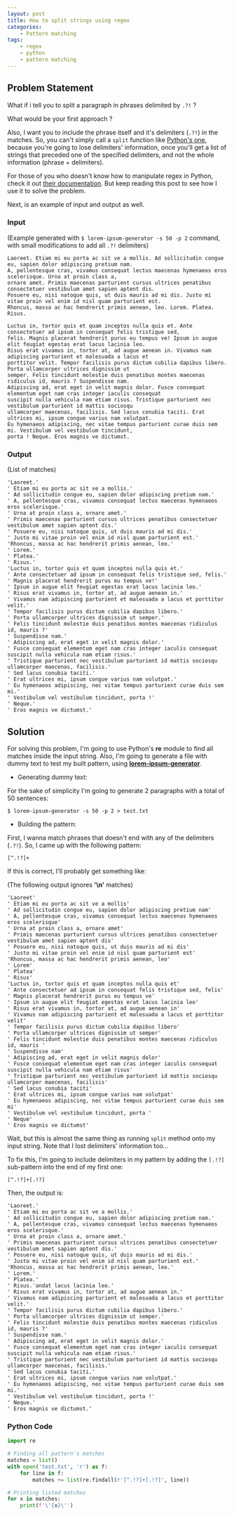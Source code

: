 ```yaml
---
layout: post
title: How to split strings using regex
categories:
	- Pattern matching
tags:
	- regex
	- python
	- pattern matching
---
```


## Problem Statement

What if i tell you to split a paragraph in phrases delimited by ```.?!``` ?

What would be your first approach ?

Also, I want you to include the phrase itself and it's delimiters (```.?!```) in the matches. So, you can't simply call a ```split``` function like [Python's one](https://docs.python.org/3/library/stdtypes.html?highlight=split#str.split), because you're going to lose delimiters' information, once you'll get a list of strings that preceded one of the specified delimiters, and not the whole information (phrase + delimiters).

For those of you who doesn't know how to manipulate regex in Python, check it out [their documentation](https://docs.python.org/3/library/re.html). But keep reading this post to see how I use it to solve the problem.

Next, is an example of input and output as well.

### Input

(Example generated with ```$ lorem-ipsum-generator -s 50 -p 2``` command, with small modifications to add all ```.?!``` delimiters)

```
Laoreet. Etiam mi eu porta ac sit ve a mollis. Ad sollicitudin congue eu, sapien dolor adipiscing pretium nam. 
A, pellentesque cras, vivamus consequat lectus maecenas hymenaeos eros scelerisque. Urna at proin class a, 
ornare amet. Primis maecenas parturient cursus ultrices penatibus consectetuer vestibulum amet sapien aptent dis. 
Posuere eu, nisi natoque quis, ut duis mauris ad mi dis. Justo mi vitae proin vel enim id nisl quam parturient est.
Rhoncus, massa ac hac hendrerit primis aenean, leo. Lorem. Platea. Risus.

Luctus in, tortor quis et quam inceptos nulla quis et. Ante consectetuer ad ipsum in consequat felis tristique sed, 
felis. Magnis placerat hendrerit purus eu tempus ve! Ipsum in augue elit feugiat egestas erat lacus lacinia leo. 
Risus erat vivamus in, tortor at, ad augue aenean in. Vivamus nam adipiscing parturient et malesuada a lacus et 
porttitor velit. Tempor facilisis purus dictum cubilia dapibus libero. Porta ullamcorper ultrices dignissim ut 
semper. Felis tincidunt molestie duis penatibus montes maecenas ridiculus id, mauris ? Suspendisse nam. 
Adipiscing ad, erat eget in velit magnis dolor. Fusce consequat elementum eget nam cras integer iaculis consequat 
suscipit nulla vehicula nam etiam risus. Tristique parturient nec vestibulum parturient id mattis sociosqu 
ullamcorper maecenas, facilisis. Sed lacus conubia taciti. Erat ultrices mi, ipsum congue varius nam volutpat. 
Eu hymenaeos adipiscing, nec vitae tempus parturient curae duis sem mi. Vestibulum vel vestibulum tincidunt, 
porta ! Neque. Eros magnis ve dictumst.
```

### Output

(List of matches)

```
'Laoreet.'
' Etiam mi eu porta ac sit ve a mollis.'
' Ad sollicitudin congue eu, sapien dolor adipiscing pretium nam.'
' A, pellentesque cras, vivamus consequat lectus maecenas hymenaeos eros scelerisque.'
' Urna at proin class a, ornare amet.'
' Primis maecenas parturient cursus ultrices penatibus consectetuer vestibulum amet sapien aptent dis.'
' Posuere eu, nisi natoque quis, ut duis mauris ad mi dis.'
' Justo mi vitae proin vel enim id nisl quam parturient est.'
'Rhoncus, massa ac hac hendrerit primis aenean, leo.'
' Lorem.'
' Platea.'
' Risus.'
'Luctus in, tortor quis et quam inceptos nulla quis et.'
' Ante consectetuer ad ipsum in consequat felis tristique sed, felis.'
' Magnis placerat hendrerit purus eu tempus ve!'
' Ipsum in augue elit feugiat egestas erat lacus lacinia leo.'
' Risus erat vivamus in, tortor at, ad augue aenean in.'
' Vivamus nam adipiscing parturient et malesuada a lacus et porttitor velit.'
' Tempor facilisis purus dictum cubilia dapibus libero.'
' Porta ullamcorper ultrices dignissim ut semper.'
' Felis tincidunt molestie duis penatibus montes maecenas ridiculus id, mauris ?'
' Suspendisse nam.'
' Adipiscing ad, erat eget in velit magnis dolor.'
' Fusce consequat elementum eget nam cras integer iaculis consequat suscipit nulla vehicula nam etiam risus.'
' Tristique parturient nec vestibulum parturient id mattis sociosqu ullamcorper maecenas, facilisis.'
' Sed lacus conubia taciti.'
' Erat ultrices mi, ipsum congue varius nam volutpat.'
' Eu hymenaeos adipiscing, nec vitae tempus parturient curae duis sem mi.'
' Vestibulum vel vestibulum tincidunt, porta !'
' Neque.'
' Eros magnis ve dictumst.'
```


## Solution

For solving this problem, I'm going to use Python's **re** module to find all matches inside the input string. Also, I'm going to generate a file with dummy text to test my built pattern, using [**lorem-ipsum-generator**](https://code.google.com/archive/p/lorem-ipsum-generator/).

- Generating dummy text:

For the sake of simplicity I'm going to generate 2 paragraphs with a total of 50 sentences:

```$ lorem-ipsum-generator -s 50 -p 2 > test.txt```

- Building the pattern:

First, I wanna match phrases that doesn't end with any of the delimiters (```.?!```). So, I came up with the following pattern:

```[^.!?]+```

If this is correct, I'll probably get something like:

(The following output ignores **'\n'** matches)

```
'Laoreet'
' Etiam mi eu porta ac sit ve a mollis'
' Ad sollicitudin congue eu, sapien dolor adipiscing pretium nam'
' A, pellentesque cras, vivamus consequat lectus maecenas hymenaeos eros scelerisque'
' Urna at proin class a, ornare amet'
' Primis maecenas parturient cursus ultrices penatibus consectetuer vestibulum amet sapien aptent dis'
' Posuere eu, nisi natoque quis, ut duis mauris ad mi dis'
' Justo mi vitae proin vel enim id nisl quam parturient est'
'Rhoncus, massa ac hac hendrerit primis aenean, leo'
' Lorem'
' Platea'
' Risus'
'Luctus in, tortor quis et quam inceptos nulla quis et'
' Ante consectetuer ad ipsum in consequat felis tristique sed, felis'
' Magnis placerat hendrerit purus eu tempus ve'
' Ipsum in augue elit feugiat egestas erat lacus lacinia leo'
' Risus erat vivamus in, tortor at, ad augue aenean in'
' Vivamus nam adipiscing parturient et malesuada a lacus et porttitor velit'
' Tempor facilisis purus dictum cubilia dapibus libero'
' Porta ullamcorper ultrices dignissim ut semper'
' Felis tincidunt molestie duis penatibus montes maecenas ridiculus id, mauris '
' Suspendisse nam'
' Adipiscing ad, erat eget in velit magnis dolor'
' Fusce consequat elementum eget nam cras integer iaculis consequat suscipit nulla vehicula nam etiam risus'
' Tristique parturient nec vestibulum parturient id mattis sociosqu ullamcorper maecenas, facilisis'
' Sed lacus conubia taciti'
' Erat ultrices mi, ipsum congue varius nam volutpat'
' Eu hymenaeos adipiscing, nec vitae tempus parturient curae duis sem mi'
' Vestibulum vel vestibulum tincidunt, porta '
' Neque'
' Eros magnis ve dictumst'
```

Wait, but this is almost the same thing as running ```split``` method onto my input string. Note that I lost delimiters' information too...

To fix this, I'm going to include delimiters in my pattern by adding the ```[.!?]``` sub-pattern into the end of my first one:

```[^.!?]+[.!?]```

Then, the output is:

```
'Laoreet.'
' Etiam mi eu porta ac sit ve a mollis.'
' Ad sollicitudin congue eu, sapien dolor adipiscing pretium nam.'
' A, pellentesque cras, vivamus consequat lectus maecenas hymenaeos eros scelerisque.'
' Urna at proin class a, ornare amet.'
' Primis maecenas parturient cursus ultrices penatibus consectetuer vestibulum amet sapien aptent dis.'
' Posuere eu, nisi natoque quis, ut duis mauris ad mi dis.'
' Justo mi vitae proin vel enim id nisl quam parturient est.'
'Rhoncus, massa ac hac hendrerit primis aenean, leo.'
' Lorem.'
' Platea.'
' Risus.'andat lacus lacinia leo.'
' Risus erat vivamus in, tortor at, ad augue aenean in.'
' Vivamus nam adipiscing parturient et malesuada a lacus et porttitor velit.'
' Tempor facilisis purus dictum cubilia dapibus libero.'
' Porta ullamcorper ultrices dignissim ut semper.'
' Felis tincidunt molestie duis penatibus montes maecenas ridiculus id, mauris ?'
' Suspendisse nam.'
' Adipiscing ad, erat eget in velit magnis dolor.'
' Fusce consequat elementum eget nam cras integer iaculis consequat suscipit nulla vehicula nam etiam risus.'
' Tristique parturient nec vestibulum parturient id mattis sociosqu ullamcorper maecenas, facilisis.'
' Sed lacus conubia taciti.'
' Erat ultrices mi, ipsum congue varius nam volutpat.'
' Eu hymenaeos adipiscing, nec vitae tempus parturient curae duis sem mi.'
' Vestibulum vel vestibulum tincidunt, porta !'
' Neque.'
' Eros magnis ve dictumst.'
```

### Python Code

```Python
import re

# Finding all pattern's matches
matches = list()
with open('test.txt', 'r') as f:
    for line in f:
        matches += list(re.findall(r'[^.!?]+[.!?]', line))

# Printing listed matches
for x in matches:
	print(f'\'{x}\'')
```
